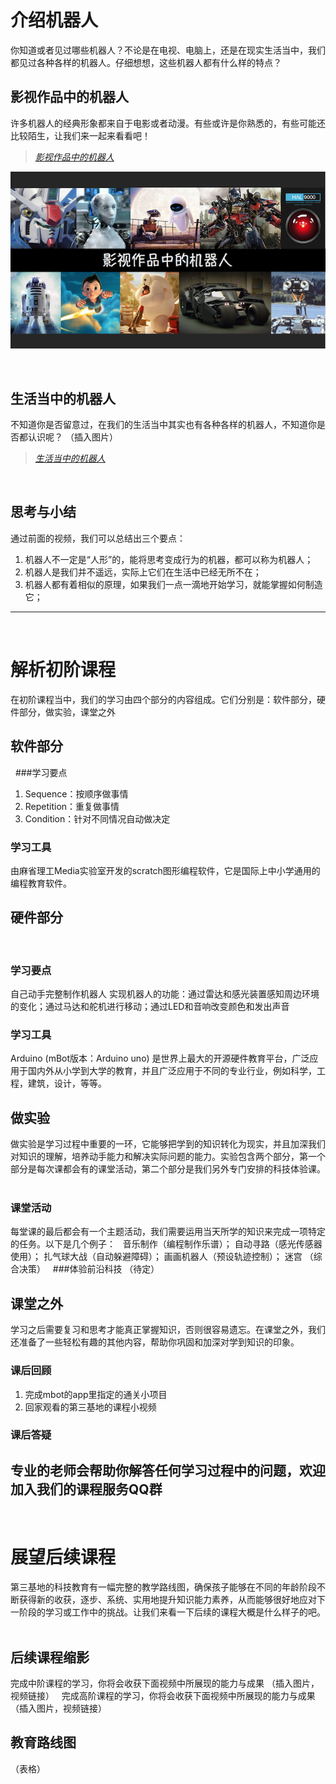 # 介绍机器人
你知道或者见过哪些机器人？不论是在电视、电脑上，还是在现实生活当中，我们都见过各种各样的机器人。仔细想想，这些机器人都有什么样的特点？
 
## 影视作品中的机器人
许多机器人的经典形象都来自于电影或者动漫。有些或许是你熟悉的，有些可能还比较陌生，让我们来一起来看看吧！
>[*影视作品中的机器人*](https://v.qq.com/x/page/f05452867u8.html)

![](/assets/01.png)


 
## 生活当中的机器人
不知道你是否留意过，在我们的生活当中其实也有各种各样的机器人，不知道你是否都认识呢？
（插入图片）
>[*生活当中的机器人*](https://v.qq.com/x/page/e0553in5nqq.html)

 
## 思考与小结
通过前面的视频，我们可以总结出三个要点：
1. 机器人不一定是“人形”的，能将思考变成行为的机器，都可以称为机器人；
2. 机器人是我们并不遥远，实际上它们在生活中已经无所不在；
3. 机器人都有着相似的原理，如果我们一点一滴地开始学习，就能掌握如何制造它；
 
***

 
# 解析初阶课程
在初阶课程当中，我们的学习由四个部分的内容组成。它们分别是：软件部分，硬件部分，做实验，课堂之外
 
## 软件部分
 
###学习要点
1. Sequence：按顺序做事情
2. Repetition：重复做事情
3. Condition：针对不同情况自动做决定
 
### 学习工具
由麻省理工Media实验室开发的scratch图形编程软件，它是国际上中小学通用的编程教育软件。
 
## 硬件部分
 
### 学习要点
自己动手完整制作机器人
实现机器人的功能：通过雷达和感光装置感知周边环境的变化；通过马达和舵机进行移动；通过LED和音响改变颜色和发出声音
 
### 学习工具
Arduino (mBot版本：Arduino uno) 是世界上最大的开源硬件教育平台，广泛应用于国内外从小学到大学的教育，并且广泛应用于不同的专业行业，例如科学，工程，建筑，设计，等等。
 
## 做实验
做实验是学习过程中重要的一环，它能够把学到的知识转化为现实，并且加深我们对知识的理解，培养动手能力和解决实际问题的能力。实验包含两个部分，第一个部分是每次课都会有的课堂活动，第二个部分是我们另外专门安排的科技体验课。
 
### 课堂活动
每堂课的最后都会有一个主题活动，我们需要运用当天所学的知识来完成一项特定的任务。以下是几个例子：
 
音乐制作（编程制作乐谱）；
自动寻路（感光传感器使用）；
扎气球大战（自动躲避障碍）；
画画机器人（预设轨迹控制）；
迷宫 （综合决策）
 
###体验前沿科技
（待定）
 
## 课堂之外
学习之后需要复习和思考才能真正掌握知识，否则很容易遗忘。在课堂之外，我们还准备了一些轻松有趣的其他内容，帮助你巩固和加深对学到知识的印象。
 
### 课后回顾
1. 完成mbot的app里指定的通关小项目
2. 回家观看的第三基地的课程小视频
 
### 课后答疑
专业的老师会帮助你解答任何学习过程中的问题，欢迎加入我们的课程服务QQ群
 
---
 
# 展望后续课程
第三基地的科技教育有一幅完整的教学路线图，确保孩子能够在不同的年龄阶段不断获得新的收获，逐步、系统、实用地提升知识能力素养，从而能够很好地应对下一阶段的学习或工作中的挑战。让我们来看一下后续的课程大概是什么样子的吧。
 
## 后续课程缩影
完成中阶课程的学习，你将会收获下面视频中所展现的能力与成果
（插入图片，视频链接）
 
完成高阶课程的学习，你将会收获下面视频中所展现的能力与成果
（插入图片，视频链接）
 
## 教育路线图
（表格）
